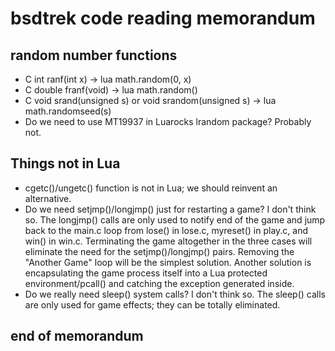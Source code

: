 # bsdtrek code reading memorandum

## random number functions

* C int ranf(int x) -> lua math.random(0, x)
* C double franf(void) -> lua math.random()
* C void srand(unsigned s) or void srandom(unsigned s) -> lua math.randomseed(s)
* Do we need to use MT19937 in Luarocks lrandom package? Probably not.

## Things not in Lua

* cgetc()/ungetc() function is not in Lua; we should reinvent an alternative.
* Do we need setjmp()/longjmp() just for restarting a game? I don't think so. The longjmp() calls are only used to notify end of the game and jump back to the main.c loop from lose() in lose.c, myreset() in play.c, and win() in win.c. Terminating the game altogether in the three cases will eliminate the need for the setjmp()/longjmp() pairs. Removing the "Another Game" loop will be the simplest solution. Another solution is encapsulating the game process itself into a Lua protected environment/pcall() and catching the exception generated inside.
* Do we really need sleep() system calls? I don't think so. The sleep() calls are only used for game effects; they can be totally eliminated.

## end of memorandum
